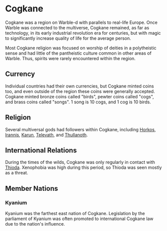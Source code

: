 # Cogkane

<meta property="og:description" content="Cogkane was a region on Warble-d with parallels to real-life Europe.">

Cogkane was a region on Warble-d with parallels to real-life Europe. Once Warble was connected to the multiverse, Cogkane remained, as far as technology, in its early industrial revolution era for centuries, but with magic to significantly increase quality of life for the average person.

Most Cogkane religion was focused on worship of deities in a polytheistic sense and had little of the pantheistic culture common in other areas of Warble. Thus, spirits were rarely encountered within the region.

## Currency

Individual countries had their own currencies, but Cogkane minted coins too, and even outside of the region these coins were generally accepted. Cogkane minted bronze coins called "birds", pewter coins called "cogs", and brass coins called "songs". 1 song is 10 cogs, and 1 cog is 10 birds.

## Religion

Several multiversal gods had followers within Cogkane, including [Horkos](../../../../../../deities/horkos.md), [Irannis](../../../../../../deities/irannis.md), [Karun](../../../../../../deities/karun.md), [Televath](../../../../../../deities/televath.md), and [Thullanoth](../../../../../../deities/thullanoth.md).

## International Relations

During the times of the wilds, Cogkane was only regularly in contact with [Thioda](thioda.md). Xenophobia was high during this period, so Thioda was seen mostly as a threat.

## Member Nations

### Kyanium

Kyanium was the farthest east nation of Cogkane. Legislation by the parliament of Kyanium was often promoted to international Cogkane law due to the nation's influence.